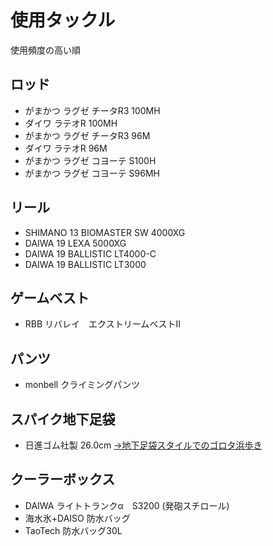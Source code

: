 

# 使用タックル

使用頻度の高い順

## ロッド

- がまかつ  ラグゼ   チータR3 100MH
- ダイワ    ラテオR 100MH
- がまかつ  ラグゼ  チータR3 96M
- ダイワ    ラテオR 96M
- がまかつ  ラグゼ  コヨーテ S100H
- がまかつ  ラグゼ  コヨーテ S96MH

## リール

- SHIMANO 13 BIOMASTER SW 4000XG 
- DAIWA 19 LEXA 5000XG 
- DAIWA 19 BALLISTIC LT4000-C
- DAIWA 19 BALLISTIC LT3000

## ゲームベスト

- RBB リバレイ　エクストリームベストⅡ

## パンツ

- monbell クライミングパンツ

## スパイク地下足袋

- 日進ゴム社製 26.0cm [→地下足袋スタイルでのゴロタ浜歩き](/tackle/spike-tabi.html)

## クーラーボックス

- DAIWA ライトトランクα　S3200 (発砲スチロール)
- 海水氷+DAISO 防水バッグ
- TaoTech 防水バッグ30L